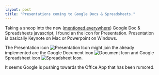 ```yaml
---
layout: post
title: "Presentations coming to Google Docs & Spreadsheets."
---
```


Taking a snoop into the new ([mentioned everywhere]) Google Doc & Spreadsheets javascript, I found an the icon for Presentation. Presentation is basically Keynote on Mac or Powerpoint on Windows.

The Presentation icon ![Presentation Icon] might join the already implemented are the Google Document icon ![Document Icon] and Google Spreadsheet icon ![Spreadsheet Icon].

It seems Google is pushing towards the Office App that has been rumored.

[mentioned everywhere]: http://www.techcrunch.com/2007/06/26/google-docs-gets-folders-now-what-about-gmail/
[Presentation Icon]: http://tech.karbassi.com/images/posts/2007-06-27/presentation.gif "Presentation Icon"
[Document Icon]: http://tech.karbassi.com/images/posts/2007-06-27/document.gif "Document Icon"
[Spreadsheet Icon]: http://tech.karbassi.com/images/posts/2007-06-27/spreadsheet.gif "Spreadsheet Icon"
